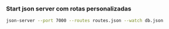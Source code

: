 ### Start json server com rotas personalizadas

```sh
json-server --port 7000 --routes routes.json --watch db.json
```
